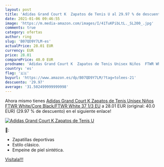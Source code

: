 ```yaml
---
layout: post
title: 'Adidas Grand Court K  Zapatos de Tenis U al 29.97 % de descuento'
date: 2021-01-06 09:46:55
image: 'https://m.media-amazon.com/images/I/41TuKPibLtL._SL200_.jpg'
comments: true
category: ofertas
author: ring
slug: 'B07QD9Y7LM-es'
actualPrice: 28.01 EUR
currency: EUR
price: 28.01
comparePrice: 40.0 EUR
prodname: 'Adidas Grand Court K  Zapatos de Tenis Unisex Niños  FTWR White/Core Black/FTWR White  37 1/3 EU'
country: 'es'
flag: '🇪🇸'
buyurl: 'https://www.amazon.es/dp/B07QD9Y7LM/?tag=tolees-21'
descuento: '29.97'
average: '31.502499999999998'
---
```


Ahora mismo tienes [Adidas Grand Court K  Zapatos de Tenis Unisex Niños  FTWR White/Core Black/FTWR White  37 1/3 EU](https://www.amazon.es/dp/B07QD9Y7LM/?tag=tolees-21) a 28.01 EUR (original: 40.0 EUR) (29.97 %  de descuento) en el siguiente enlace!

[![Adidas Grand Court K  Zapatos de Tenis U](https://m.media-amazon.com/images/I/41TuKPibLtL._SL200_.jpg)](https://www.amazon.es/dp/B07QD9Y7LM/?tag=tolees-21)

🔎:

- Zapatillas deportivas
- Estilo clásico.
- Empeine de piel sintética.

[Visítala!!!](https://www.amazon.es/dp/B07QD9Y7LM/?tag=tolees-21)
